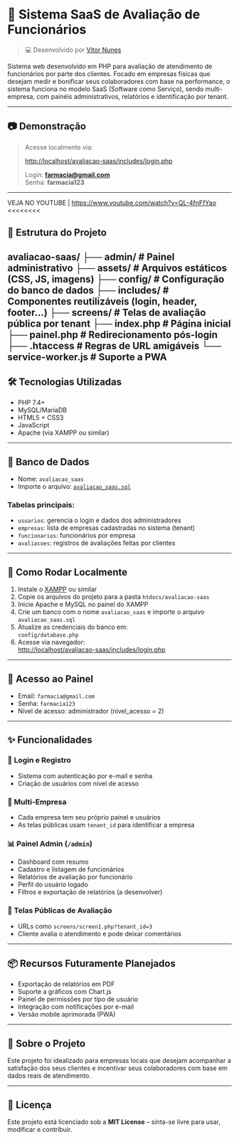 # 🧠 Sistema SaaS de Avaliação de Funcionários

> 💻 Desenvolvido por [Vitor Nunes](https://github.com/euvitornunes)

Sistema web desenvolvido em PHP para avaliação de atendimento de funcionários por parte dos clientes. Focado em empresas físicas que desejam medir e bonificar seus colaboradores com base na performance, o sistema funciona no modelo SaaS (Software como Serviço), sendo multi-empresa, com painéis administrativos, relatórios e identificação por tenant.

---

## 📷 Demonstração

> Acesse localmente via:
> 
> [http://localhost/avaliacao-saas/includes/login.php](http://localhost/avaliacao-saas/includes/login.php)  
> 
> Login: **farmacia@gmail.com**  
> Senha: **farmacia123**

---

VEJA NO YOUTUBE | https://www.youtube.com/watch?v=QL-4fnFfYao <<<<<<<<

## 📁 Estrutura do Projeto
avaliacao-saas/
├── admin/ # Painel administrativo
├── assets/ # Arquivos estáticos (CSS, JS, imagens)
├── config/ # Configuração do banco de dados
├── includes/ # Componentes reutilizáveis (login, header, footer...)
├── screens/ # Telas de avaliação pública por tenant
├── index.php # Página inicial
├── painel.php # Redirecionamento pós-login
├── .htaccess # Regras de URL amigáveis
└── service-worker.js # Suporte a PWA
---

## 🛠️ Tecnologias Utilizadas

- PHP 7.4+
- MySQL/MariaDB
- HTML5 + CSS3
- JavaScript
- Apache (via XAMPP ou similar)

---

## 💾 Banco de Dados

- Nome: `avaliacao_saas`
- Importe o arquivo: [`avaliacao_saas.sql`](./avaliacao_saas.sql)

### Tabelas principais:

- `usuarios`: gerencia o login e dados dos administradores
- `empresas`: lista de empresas cadastradas no sistema (tenant)
- `funcionarios`: funcionários por empresa
- `avaliacoes`: registros de avaliações feitas por clientes

---

## 🚀 Como Rodar Localmente

1. Instale o [XAMPP](https://www.apachefriends.org/) ou similar
2. Copie os arquivos do projeto para a pasta `htdocs/avaliacao-saas`
3. Inicie Apache e MySQL no painel do XAMPP
4. Crie um banco com o nome `avaliacao_saas` e importe o arquivo `avaliacao_saas.sql`
5. Atualize as credenciais do banco em:  
   `config/database.php`
6. Acesse via navegador:  
   [http://localhost/avaliacao-saas/includes/login.php](http://localhost/avaliacao-saas/includes/login.php)

---

## 🔐 Acesso ao Painel

- Email: `farmacia@gmail.com`  
- Senha: `farmacia123`  
- Nível de acesso: administrador (nivel_acesso = 2)

---

## ✨ Funcionalidades

### 👤 Login e Registro
- Sistema com autenticação por e-mail e senha
- Criação de usuários com nível de acesso

### 🏢 Multi-Empresa
- Cada empresa tem seu próprio painel e usuários
- As telas públicas usam `tenant_id` para identificar a empresa

### 📊 Painel Admin (`/admin`)
- Dashboard com resumo
- Cadastro e listagem de funcionários
- Relatórios de avaliação por funcionário
- Perfil do usuário logado
- Filtros e exportação de relatórios (a desenvolver)

### 📝 Telas Públicas de Avaliação
- URLs como `screens/screen1.php?tenant_id=3`
- Cliente avalia o atendimento e pode deixar comentários

---

## 📦 Recursos Futuramente Planejados

- Exportação de relatórios em PDF
- Suporte a gráficos com Chart.js
- Painel de permissões por tipo de usuário
- Integração com notificações por e-mail
- Versão mobile aprimorada (PWA)

---

## 🧠 Sobre o Projeto

Este projeto foi idealizado para empresas locais que desejam acompanhar a satisfação dos seus clientes e incentivar seus colaboradores com base em dados reais de atendimento.

---

## 📃 Licença

Este projeto está licenciado sob a **MIT License** – sinta-se livre para usar, modificar e contribuir.
